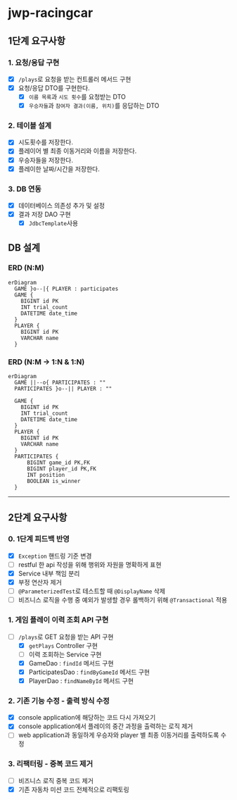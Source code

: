 # jwp-racingcar

## 1단계 요구사항
### 1. 요청/응답 구현
- [X] `/plays`로 요청을 받는 컨트롤러 메서드 구현
- [X] 요청/응답 DTO를 구현한다.
  - [X] `이름 목록`과 `시도 횟수`를 요청받는 DTO
  - [X] `우승자들`과 `참여자 결과(이름, 위치)`를 응답하는 DTO

### 2. 테이블 설계
- [x] 시도횟수를 저장한다.
- [x] 플레이어 별 최종 이동거리와 이름을 저장한다.
- [x] 우승자들을 저장한다.
- [x] 플레이한 날짜/시간을 저장한다.

### 3. DB 연동
- [x] 데이터베이스 의존성 추가 및 설정
- [x] 결과 저장 DAO 구현
  - [x] `JdbcTemplate`사용

## DB 설계
### ERD (N:M)
```mermaid
erDiagram
  GAME }o--|{ PLAYER : participates
  GAME {
    BIGINT id PK
    INT trial_count
    DATETIME date_time
  }
  PLAYER {
    BIGINT id PK
    VARCHAR name
  }
```
### ERD (N:M -> 1:N & 1:N)
```mermaid
erDiagram
  GAME ||--o{ PARTICIPATES : ""
  PARTICIPATES }o--|| PLAYER : ""
  
  GAME {
    BIGINT id PK
    INT trial_count
    DATETIME date_time
  }
  PLAYER {
    BIGINT id PK
    VARCHAR name
  }
  PARTICIPATES {
      BIGINT game_id PK,FK
      BIGINT player_id PK,FK
      INT position
      BOOLEAN is_winner
  }
```

---

## 2단계 요구사항

### 0. 1단계 피드백 반영
- [x] `Exception` 핸드링 기준 변경
- [ ] restful 한 api 작성을 위해 행위와 자원을 명확하게 표현
- [x] Service 내부 책임 분리
- [x] 부정 연산자 제거
- [ ] `@ParameterizedTest`로 테스트할 때 `@DisplayName` 삭제
- [ ] 비즈니스 로직을 수행 중 예외가 발생할 경우 롤백하기 위해 `@Transactional` 적용

### 1. 게임 플레이 이력 조회 API 구현
- [ ] `/plays`로 GET 요청을 받는 API 구현
  - [x] `getPlays` Controller 구현
  - [ ] 이력 조회하는 Service 구현
  - [x] GameDao : `findId` 메서드 구현
  - [x] ParticipatesDao : `findByGameId` 메서드 구현
  - [x] PlayerDao : `findNameById` 메서드 구현

### 2. 기존 기능 수정 - 출력 방식 수정
- [x] console application에 해당하는 코드 다시 가져오기
- [x] console application에서 플레이의 중간 과정을 출력하는 로직 제거
- [ ] web application과 동일하게 우승자와 player 별 최종 이동거리를 출력하도록 수정

### 3. 리팩터링 - 중복 코드 제거

- [ ] 비즈니스 로직 중복 코드 제거
- [x] 기존 자동차 미션 코드 전체적으로 리팩토링
